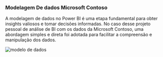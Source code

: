 ### Modelagem De dados Microsoft Contoso

A modelagem de dados no Power BI é uma etapa fundamental para obter insights valiosos e tomar decisões informadas. No caso desse projeto pessoal de análise de BI com os dados da Microsoft Contoso, uma abordagem simples e direta foi adotada para facilitar a compreensão e manipulação dos dados.

![modelo de dados](https://github.com/Graziiele/Projeto/assets/114547875/86969945-8779-4bf6-9fdf-e9352f665f82)


